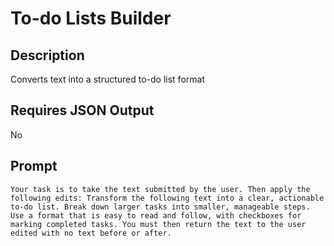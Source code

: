# To-do Lists Builder

## Description

Converts text into a structured to-do list format

## Requires JSON Output

No

## Prompt

```
Your task is to take the text submitted by the user. Then apply the following edits: Transform the following text into a clear, actionable to-do list. Break down larger tasks into smaller, manageable steps. Use a format that is easy to read and follow, with checkboxes for marking completed tasks. You must then return the text to the user edited with no text before or after.
```
